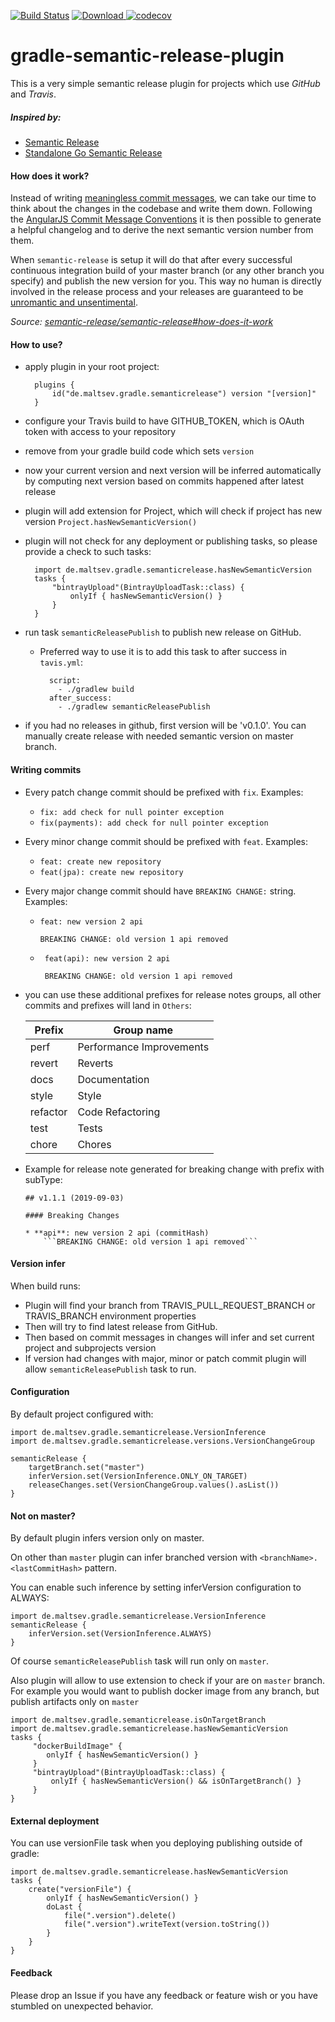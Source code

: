 [![Build Status](https://travis-ci.org/low205/gradle-semantic-release-plugin.svg?branch=master)](https://travis-ci.org/low205/gradle-semantic-release-plugin)
[![Download](https://api.bintray.com/packages/low205/gradle-plugins/gradle-semantic-release-plugin/images/download.svg) ](https://bintray.com/low205/gradle-plugins/gradle-semantic-release-plugin/_latestVersion)
[![codecov](https://codecov.io/gh/low205/gradle-semantic-release-plugin/branch/master/graph/badge.svg)](https://codecov.io/gh/low205/gradle-semantic-release-plugin)

# gradle-semantic-release-plugin
This is a very simple semantic release plugin for projects which use *GitHub* and *Travis*.

##### Inspired by:
 * [Semantic Release](https://github.com/semantic-release/semantic-release)
 * [Standalone Go Semantic Release](https://github.com/go-semantic-release/semantic-release)

#### How does it work?
Instead of writing [meaningless commit messages](http://whatthecommit.com/), we can take our time to think about the changes in the codebase and write them down. Following the [AngularJS Commit Message Conventions](https://docs.google.com/document/d/1QrDFcIiPjSLDn3EL15IJygNPiHORgU1_OOAqWjiDU5Y/edit) it is then possible to generate a helpful changelog and to derive the next semantic version number from them.

When `semantic-release` is setup it will do that after every successful continuous integration build of your master branch (or any other branch you specify) and publish the new version for you. This way no human is directly involved in the release process and your releases are guaranteed to be [unromantic and unsentimental](http://sentimentalversioning.org/).

_Source: [semantic-release/semantic-release#how-does-it-work](https://github.com/semantic-release/semantic-release#how-does-it-work)_

#### How to use?

* apply plugin in your root project:    
    
        plugins {
            id("de.maltsev.gradle.semanticrelease") version "[version]"
        }
        
* configure your Travis build to have GITHUB_TOKEN, which is OAuth token with access to your repository
* remove from your gradle build code which sets `version`
* now your current version and next version will be inferred automatically by computing next version based on commits happened after latest release 
* plugin will add extension for Project, which will check if project has new version `Project.hasNewSemanticVersion()`
* plugin will not check for any deployment or publishing tasks, so please provide a check to such tasks:
    
        import de.maltsev.gradle.semanticrelease.hasNewSemanticVersion
        tasks {
            "bintrayUpload"(BintrayUploadTask::class) {
                onlyIf { hasNewSemanticVersion() }
            }
        }
* run task `semanticReleasePublish` to publish new release on GitHub.
    * Preferred way to use it is to add this task to after success in `tavis.yml`:      
        
            script:
              - ./gradlew build
            after_success:
              - ./gradlew semanticReleasePublish
                
* if you had no releases in github, first version will be 'v0.1.0'. You can manually create release with needed semantic version on master branch.

#### Writing commits

* Every patch change commit should be prefixed with `fix`. Examples: 
    * `fix: add check for null pointer exception`
    * `fix(payments): add check for null pointer exception`
    
* Every minor change commit should be prefixed with `feat`. Examples:
    * `feat: create new repository`
    * `feat(jpa): create new repository`
    
* Every major change commit should have `BREAKING CHANGE:` string. Examples:
    * ```
      feat: new version 2 api 
      
      BREAKING CHANGE: old version 1 api removed      
    * ```
       feat(api): new version 2 api 
       
       BREAKING CHANGE: old version 1 api removed

* you can use these additional prefixes for release notes groups, all other commits and prefixes will land in `Others`:

    | Prefix   | Group name               |
    |----------|--------------------------|
    | perf     | Performance Improvements |
    | revert   | Reverts                  |
    | docs     | Documentation            |
    | style    | Style                    |
    | refactor | Code Refactoring         |
    | test     | Tests                    |
    | chore    | Chores                   |
    
* Example for release note generated for breaking change with prefix with subType:

      ## v1.1.1 (2019-09-03)
      
      #### Breaking Changes
  
      * **api**: new version 2 api (commitHash)
          ```BREAKING CHANGE: old version 1 api removed```

#### Version infer

When build runs:
* Plugin will find your branch from TRAVIS_PULL_REQUEST_BRANCH or TRAVIS_BRANCH environment properties
* Then will try to find latest release from GitHub. 
* Then based on commit messages in changes will infer and set current project and subprojects version
* If version had changes with major, minor or patch commit plugin will allow `semanticReleasePublish` task to run.

#### Configuration

By default project configured with:

    import de.maltsev.gradle.semanticrelease.VersionInference
    import de.maltsev.gradle.semanticrelease.versions.VersionChangeGroup
    
    semanticRelease {
        targetBranch.set("master")
        inferVersion.set(VersionInference.ONLY_ON_TARGET)
        releaseChanges.set(VersionChangeGroup.values().asList())
    }

#### Not on master?
By default plugin infers version only on master. 

On other than `master` plugin can infer branched version with `<branchName>.<lastCommitHash>` pattern. 

You can enable such inference by setting inferVersion configuration to ALWAYS:
    
    import de.maltsev.gradle.semanticrelease.VersionInference
    semanticRelease {    
        inferVersion.set(VersionInference.ALWAYS)
    }

Of course `semanticReleasePublish` task will run only on `master`. 

Also plugin will allow to use extension to check if your are on `master` branch.
For example you would want to publish docker image from any branch, but publish artifacts only on `master`
    
    import de.maltsev.gradle.semanticrelease.isOnTargetBranch
    import de.maltsev.gradle.semanticrelease.hasNewSemanticVersion
    tasks {
         "dockerBuildImage" {
            onlyIf { hasNewSemanticVersion() }
         }
         "bintrayUpload"(BintrayUploadTask::class) {
             onlyIf { hasNewSemanticVersion() && isOnTargetBranch() }
         }        
    }
#### External deployment
You can use versionFile task when you deploying publishing outside of gradle:
        
    import de.maltsev.gradle.semanticrelease.hasNewSemanticVersion
    tasks {
        create("versionFile") {
            onlyIf { hasNewSemanticVersion() }
            doLast {
                file(".version").delete()
                file(".version").writeText(version.toString())
            }
        } 
    }

#### Feedback

Please drop an Issue if you have any feedback or feature wish or you have stumbled on unexpected behavior.
 
